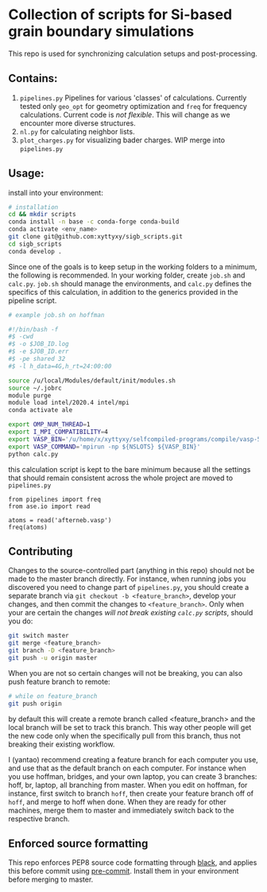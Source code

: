 # Collection of scripts for Si-based grain boundary simulations

This repo is used for synchronizing calculation setups and post-processing. 

## Contains:
1. `pipelines.py`
Pipelines for various 'classes' of calculations. Currently tested only `geo_opt` for geometry optimization and `freq` for frequency calculations. Current code is *not flexible*. This will change as we encounter more diverse structures. 
2. `nl.py`
for calculating neighbor lists. 
3. `plot_charges.py`
for visualizing bader charges. WIP merge into `pipelines.py`

## Usage:
install into your environment:
```bash
# installation
cd && mkdir scripts 
conda install -n base -c conda-forge conda-build
conda activate <env_name>
git clone git@github.com:xyttyxy/sigb_scripts.git
cd sigb_scripts
conda develop .
```
Since one of the goals is to keep setup in the working folders to a minimum, the following is recommended. In your working folder, create `job.sh` and `calc.py`. `job.sh` should manage the environments, and `calc.py` defines the specifics of this calculation, in addition to the generics provided in the pipeline script. 
```bash
# example job.sh on hoffman

#!/bin/bash -f
#$ -cwd
#$ -o $JOB_ID.log
#$ -e $JOB_ID.err
#$ -pe shared 32
#$ -l h_data=4G,h_rt=24:00:00

source /u/local/Modules/default/init/modules.sh 
source ~/.jobrc 
module purge
module load intel/2020.4 intel/mpi
conda activate ale

export OMP_NUM_THREAD=1
export I_MPI_COMPATIBILITY=4
export VASP_BIN='/u/home/x/xyttyxy/selfcompiled-programs/compile/vasp-5.4.4/source/bin/vasp_std_i2020.4_impi_vsol'
export VASP_COMMAND='mpirun -np ${NSLOTS} ${VASP_BIN}'
python calc.py
```
this calculation script is kept to the bare minimum because all the settings that should remain consistent across the whole project are moved to `pipelines.py`
```python3
from pipelines import freq
from ase.io import read

atoms = read('afterneb.vasp')
freq(atoms)
```
## Contributing
Changes to the source-controlled part (anything in this repo) should not be made to the master branch directly. For instance, when running jobs you discovered you need to change part of `pipelines.py`, you should create a separate branch via `git checkout -b <feature_branch>`, develop  your changes, and then commit the changes to `<feature_branch>`. Only when your are certain the changes *will not break existing `calc.py` scripts*, should you do:
```bash
git switch master
git merge <feature_branch>
git branch -D <feature_branch>
git push -u origin master
```

When you are not so certain changes will not be breaking, you can also push feature branch to remote:
```bash
# while on feature_branch
git push origin
```

by default this will create a remote branch called <feature_branch> and the local branch will be set to track this branch. This way other people will get the new code only when the specifically pull from this branch, thus not breaking their existing workflow. 

I (yantao) recommend creating a feature branch for each computer you use, and use that as the default branch on each computer. For instance when you use hoffman, bridges, and your own laptop, you can create 3 branches: hoff, br, laptop, all branching from master. When you edit on hoffman, for instance, first switch to branch `hoff`, then create your feature branch off of `hoff`, and merge to hoff when done. When they are ready for other machines, merge them to master and immediately switch back to the respective branch. 

## Enforced source formatting
This repo enforces PEP8 source code formatting through [black](https://github.com/psf/black), and applies this before commit using [pre-commit](https://pre-commit.com/). Install them in your environment before merging to master. 
